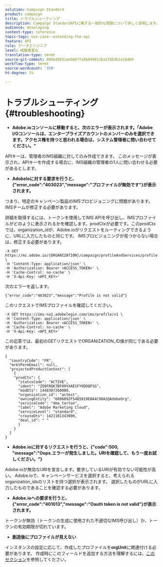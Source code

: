 ```yaml
---
solution: Campaign Standard
product: campaign
title: トラブルシューティング
description: Campaign StandardAPIに関する一般的な問題について詳しく説明します。
audience: developing
content-type: reference
topic-tags: use-case--extending-the-api
feature: API
role: データエンジニア
level: 経験豊富な
translation-type: tm+mt
source-git-commit: 088b49931ee5047fa6b949813ba17654b1e10d60
workflow-type: tm+mt
source-wordcount: '359'
ht-degree: 1%

---
```



# トラブルシューティング {#troubleshooting}

* **Adobe.ioコンソールに移動すると、次のエラーが表示されます。「Adobe I/Oコンソールは、エンタープライズアカウントのメンバーのみを選択できます。アクセス権を持つと思われる場合は、システム管理者に問い合わせてください。&quot;**

APIキーは、管理者のIMS組織に対してのみ作成できます。 このメッセージが表示され、APIキーを作成する場合に、IMS組織の管理者の1人に問い合わせる必要があるとします。

* **AdobeIoに対する要求を行うと、{&quot;error_code&quot;:&quot;403023&quot;,&quot;message&quot;:&quot;プロファイルが無効です&quot;}が表示されます。**

つまり、特定のキャンペーン製品のIMSプロビジョニングに問題があります。IMSチームが修正する必要があります。

詳細を取得するには、トークンを使用してIMS APIを呼び出し、IMSプロファイルがどのように表示されるかを確認します。prodCtxが必要です。このprodCtxでは、organization_idが、Adobe.ioがリクエストをルーティングできるように、URLに入力したものと同じです。
IMSプロビジョニングが見つからない場合は、修正する必要があります。

```
-X GET https://mc.adobe.io/{ORGANIZATION}/campaign/profileAndServices/profile \
-H 'Content-Type: application/json' \
-H 'Authorization: Bearer <ACCESS_TOKEN>' \
-H 'Cache-Control: no-cache' \
-H 'X-Api-Key: <API_KEY>'
```

次のエラーを返します。

```
{"error_code":"403023","message":"Profile is not valid"}
```

このリクエストでIMSプロファイルを確認してください。

```
-X GET https://ims-na1.adobelogin.com/ims/profile/v1 \
-H 'Content-Type: application/json' \
-H 'Authorization: Bearer <ACCESS_TOKEN>' \
-H 'Cache-Control: no-cache' \
-H 'X-Api-Key: <API_KEY>'
```

この応答では、最初のGETリクエストでORGANIZATION_ID値が同じである必要があります。

```
{
  "countryCode": "FR",
  "mrktPermEmail": null,
  "projectedProductContext": [
    {
    "prodCtx": {
      "statusCode": "ACTIVE",
      "ident": "ZQ9FRQK7BF09YXAESFY9DDQP1G",
      "modDts": 1448307260000,
      "organization_id": "actest",
      "owningEntity": "6096892F54B5819E0A4C98A2@AdobeOrg",
      "serviceCode": "dma_tartan",
      "label": "Adobe Marketing Cloud",
      "serviceLevel": "standard",
      "createDts": 1421181343000,
      "deal_id": " "
      }
    }
  ]
}
```

* **Adobe.ioに対するリクエストを行うと、{&quot;code&quot;:500, &quot;message&quot;:&quot;Oops.エラーが発生しました。URIを確認して、もう一度お試しください。&quot;}**

Adobe.ioが無効なURIを宣言します。要求しているURIが有効でない可能性が高い。 Adobe.ioで、キャンペーンサービスを選択すると、考えられるorganization_idsのリストを持つ選択が表示されます。 選択したものがURLに入力したものであることを確認する必要があります。

* **Adobe.ioへの要求を行うと、{&quot;error_code&quot;:&quot;401013&quot;,&quot;message&quot;:&quot;Oauth token is not valid&quot;}が表示されます。**

トークンが無効（トークンの生成に使用された不適切なIMS呼び出し）か、トークンの有効期限が切れています。

* **創造後にプロファイルが見えない**

インスタンスの設定に応じて、作成したプロファイルを&#x200B;**orgUnit**&#x200B;に関連付ける必要があります。 作成時にこのフィールドを追加する方法を理解するには、[このセクション](../../api/using/creating-profiles.md)を参照してください。

<!-- * (error duplicate key : quand tu crées un profile qui existe déjà , il faut faire un patch pour updater le profile plutôt qu’un POST)

With Curl
List all profiles

Create a profile

Update the mobilePhone attribute of a profile

API Calls on Service

GET the list of services

-->

<!--

How to find and use a filter?
Error codes:

* PAtch sur Age = message d'erreur :
500
Cannot update the 'age' property that is read-only
'age' property is not valid for the 'profile' resource.
-->

<!--
How to filter a list of subscribed profiles with available profile filters ? by date (by les filtres dispo sur la ressource) ?

Pattern classique :

recupérer la liste des subscriptions filtrées d'un profile
1) get sur profile
2) recup PKey
3) get sur PKey
4) get sur href des subscriptions

Comment savoir quel filtre appliquer ?

1) get sur metadata de profile
2) retourne description de la collection subscription
3) get sur la valeur du champ resTarget
4) get sur le href dans filters
5) retourne les filtres applicables sur l'url des data.

-->
